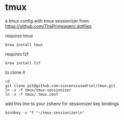 # tmux
a tmux config with tmux sessionizer from https://github.com/ThePrimeagen/.dotfiles

requires tmux
```
brew install tmux
```

requires fzf
```
brew install fzf
```

to clone it 

```
cd
git clone git@github.com:vincensiusadriel/tmux.git
ln -s -f tmux/tmux-sessionizer
ln -s -f tmux/.tmux.conf
```

add this line to your zshenv for sessionizer key bindings
```
bindkey -s ^f "~/tmux-sessionizer\n"
```
